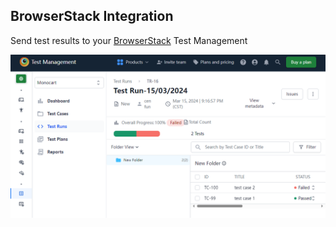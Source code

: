 ## BrowserStack Integration
Send test results to your [BrowserStack](https://www.browserstack.com/) Test Management

![](browserstack.png)